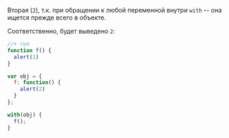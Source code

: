 Вторая (`2`), т.к. при обращении к любой переменной внутри `with` -- она ищется прежде всего в объекте.

Соответственно, будет выведено `2`:

```js
//+ run
function f() {
  alert(1)
}

var obj = {
  f: function() {
    alert(2)
  }
};

with(obj) {
  f();
}
```

